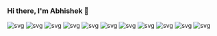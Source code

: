 ### Hi there, I'm Abhishek 👋


![svg](https://img.icons8.com/?size=1x&id=108784&format=png)
![svg](https://img.icons8.com/?size=1x&id=21278&format=png)
![svg](https://img.icons8.com/?size=1x&id=20909&format=png)
![svg](https://www.vectorlogo.zone/logos/getbootstrap/getbootstrap-icon.svg)
![svg](https://www.vectorlogo.zone/logos/reactjs/reactjs-icon.svg)
![svg](https://www.vectorlogo.zone/logos/nodejs/nodejs-icon.svg)
![svg](https://www.vectorlogo.zone/logos/mongodb/mongodb-icon.svg)
![svg](https://www.vectorlogo.zone/logos/mysql/mysql-icon.svg)
![svg](https://img.icons8.com/?size=1x&id=2T6TKY6whzgV&format=png)
![svg](https://www.vectorlogo.zone/logos/python/python-icon.svg)
![svg](https://www.vectorlogo.zone/logos/java/java-vertical.svg)


<!--
**abhishek-das-ind/abhishek-das-ind** is a ✨ _special_ ✨ repository because its `README.md` (this file) appears on your GitHub profile.

Here are some ideas to get you started:

- 🔭 I’m currently working on ...
- 🌱 I’m currently learning ...
- 👯 I’m looking to collaborate on ...
- 🤔 I’m looking for help with ...
- 💬 Ask me about ...
- 📫 How to reach me: ...
- 😄 Pronouns: ...
- ⚡ Fun fact: ...
-->
